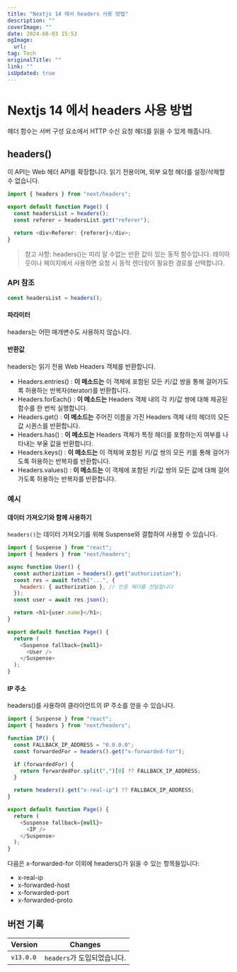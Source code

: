 ```yaml
---
title: "Nextjs 14 에서 headers 사용 방법"
description: ""
coverImage: ""
date: 2024-08-03 15:53
ogImage: 
  url: 
tag: Tech
originalTitle: ""
link: ""
isUpdated: true
---
```






# Nextjs 14 에서 headers 사용 방법

헤더 함수는 서버 구성 요소에서 HTTP 수신 요청 헤더를 읽을 수 있게 해줍니다.

## headers()

이 API는 Web 헤더 API를 확장합니다. 읽기 전용이며, 외부 요청 헤더를 설정/삭제할 수 없습니다.

<div class="content-ad"></div>

```typescript
import { headers } from "next/headers";

export default function Page() {
  const headersList = headers();
  const referer = headersList.get("referer");

  return <div>Referer: {referer}</div>;
}
```

> 참고 사항:
> headers()는 미리 알 수없는 반환 값이 있는 동적 함수입니다. 레이아웃이나 페이지에서 사용하면 요청 시 동적 렌더링이 필요한 경로를 선택합니다.

### API 참조

```js
const headersList = headers();
```

<div class="content-ad"></div>

#### 파라미터

headers는 어떤 매개변수도 사용하지 않습니다.

#### 반환값

headers는 읽기 전용 Web Headers 객체를 반환합니다.

<div class="content-ad"></div>

- Headers.entries()
  : **이 메소드는** 이 객체에 포함된 모든 키/값 쌍을 통해 걸어가도록 허용하는 반복자(iterator)를 반환합니다.
- Headers.forEach()
  : **이 메소드는** Headers 객체 내의 각 키/값 쌍에 대해 제공된 함수를 한 번씩 실행합니다.
- Headers.get()
  : **이 메소드는** 주어진 이름을 가진 Headers 객체 내의 헤더의 모든 값 시퀀스를 반환합니다.
- Headers.has()
  : **이 메소드는** Headers 객체가 특정 헤더를 포함하는지 여부를 나타내는 부울 값을 반환합니다.
- Headers.keys()
  : **이 메소드는** 이 객체에 포함된 키/값 쌍의 모든 키를 통해 걸어가도록 허용하는 반복자를 반환합니다.
- Headers.values()
  : **이 메소드는** 이 객체에 포함된 키/값 쌍의 모든 값에 대해 걸어가도록 허용하는 반복자를 반환합니다.

### 예시

#### 데이터 가져오기와 함께 사용하기

`headers()`는 데이터 가져오기를 위해 Suspense와 결합하여 사용할 수 있습니다.

<div class="content-ad"></div>

```js
import { Suspense } from "react";
import { headers } from "next/headers";

async function User() {
  const authorization = headers().get("authorization");
  const res = await fetch("...", {
    headers: { authorization }, // 인증 헤더를 전달합니다
  });
  const user = await res.json();

  return <h1>{user.name}</h1>;
}

export default function Page() {
  return (
    <Suspense fallback={null}>
      <User />
    </Suspense>
  );
}
```

#### IP 주소

headers()를 사용하여 클라이언트의 IP 주소를 얻을 수 있습니다.

```js
import { Suspense } from "react";
import { headers } from "next/headers";

function IP() {
  const FALLBACK_IP_ADDRESS = "0.0.0.0";
  const forwardedFor = headers().get("x-forwarded-for");

  if (forwardedFor) {
    return forwardedFor.split(",")[0] ?? FALLBACK_IP_ADDRESS;
  }

  return headers().get("x-real-ip") ?? FALLBACK_IP_ADDRESS;
}

export default function Page() {
  return (
    <Suspense fallback={null}>
      <IP />
    </Suspense>
  );
}
```

<div class="content-ad"></div>

다음은 x-forwarded-for 이외에 headers()가 읽을 수 있는 항목들입니다:

- x-real-ip
- x-forwarded-host
- x-forwarded-port
- x-forwarded-proto

## 버전 기록

| Version   | Changes                     |
| --------- | --------------------------- |
| `v13.0.0` | `headers`가 도입되었습니다. |

<div class="content-ad"></div>
